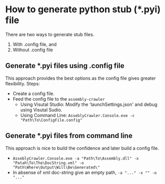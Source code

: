# How to generate python stub (*.pyi) file 

There are two ways to generate stub files.

1. With .config file, and
2. Without .config file

## Generate *.pyi files using .config file

This approach provides the best options as the config file gives greater flexibility.
Steps:

* Create a config file.
* Feed the config file to the `assembly-crawler`
	* Using Visutal Studio: Modify the 'launchSettings.json' and debug using Visutal Sudio.
	* Using Command Line: `AsseblyCrawler.Console.exe -c "Path\To\ConfigFile.config"`


## Generate *.pyi files from command line

This approach is nice to build the confidence and later build a config file.

* `AsseblyCrawler.Console.exe -a "Path\To\Assembly.dll" -x "Patah\To\The\DocString.xml" -o "Path\Where\Output\Will\Be\Generated\"`
* In absense of xml doc-string give an empty path, `-a "..." -x "" -o "..."`

